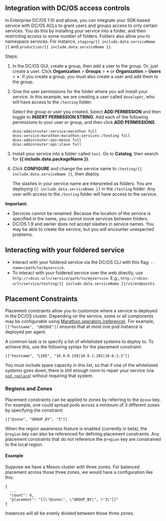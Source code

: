 ## Integration with DC/OS access controls

In Enterprise DC/OS 1.10 and above, you can integrate your SDK-based service with DC/OS ACLs to grant users and groups access to only certain services. You do this by installing your service into a folder, and then restricting access to some number of folders. Folders also allow you to namespace services. For instance, `staging/{{ include.data.serviceName }}` and `production/{{ include.data.serviceName }}`.

Steps:

1. In the DC/OS GUI, create a group, then add a user to the group. Or, just create a user. Click **Organization** > **Groups** > **+** or **Organization** > **Users** > **+**. If you create a group, you must also create a user and add them to the group.
1. Give the user permissions for the folder where you will install your service. In this example, we are creating a user called `developer`, who will have access to the `/testing` folder.

     Select the group or user you created. Select **ADD PERMISSION** and then toggle to **INSERT PERMISSION STRING**. Add each of the following permissions to your user or group, and then click **ADD PERMISSIONS**.

     ```
     dcos:adminrouter:service:marathon full
     dcos:service:marathon:marathon:services:/testing full
     dcos:adminrouter:ops:mesos full
     dcos:adminrouter:ops:slave full
     ```

1. Install your service into a folder called `test`. Go to **Catalog**, then search for **{{ include.data.packageName }}**.
1. Click **CONFIGURE** and change the service name to `/testing/{{ include.data.serviceName }}`, then deploy.

     The slashes in your service name are interpreted as folders. You are deploying `{{ include.data.serviceName }}` in the `/testing` folder. Any user with access to the `/testing` folder will have access to the service.

**Important:**
- Services cannot be renamed. Because the location of the service is specified in the name, you cannot move services between folders.
- DC/OS 1.9 and earlier does not accept slashes in service names. You may be able to create the service, but you will encounter unexpected problems.

## Interacting with your foldered service

- Interact with your foldered service via the DC/OS CLI with this flag: `--name=/path/to/myservice`.
- To interact with your foldered service over the web directly, use `http://<dcos-url>/service/path/to/myservice`. E.g., `http://<dcos-url>/service/testing/{{ include.data.serviceName }}/v1/endpoints`.

## Placement Constraints

Placement constraints allow you to customize where a service is deployed in the DC/OS cluster. Depending on the service, some or all components may be configurable using [Marathon operators (reference)](http://mesosphere.github.io/marathon/docs/constraints.html). For example, `[["hostname", "UNIQUE"]]` ensures that at most one pod instance is deployed per agent.

A common task is to specify a list of whitelisted systems to deploy to. To achieve this, use the following syntax for the placement constraint:
```
[["hostname", "LIKE", "10.0.0.159|10.0.1.202|10.0.3.3"]]
```

You must include spare capacity in this list, so that if one of the whitelisted systems goes down, there is still enough room to repair your service (via [`pod replace`](../common-operations#replace-a-pod)) without requiring that system.

### Regions and Zones

Placement constraints can be applied to zones by referring to the `@zone` key. For example, one could spread pods across a minimum of 3 different zones by specifying the constraint:
```
[["@zone", "GROUP_BY", "3"]]
```

When the region awareness feature is enabled (currently in beta), the `@region` key can also be referenced for defining placement constraints. Any placement constraints that do not reference the `@region` key are constrained to the local region.

#### Example

Suppose we have a Mesos cluster with three zones. For balanced placement across those three zones, we would have a configuration like this:

```
{
  ...
  "count": 6,
  "placement": "[[\"@zone\", \"GROUP_BY\", \"3\"]]"
}
```

Instances will all be evenly divided between those three zones.
